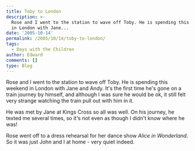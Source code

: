 ```yaml
---
title: Toby to London
description: >-
  Rose and I went to the station to wave off Toby. He is spending this weekend
  in London with Jane...
date: '2005-10-14'
permalink: /2005/10/14/toby-to-london/
tags:
  - Days with the Children
author: Edward
comments: []
type: Blog
---
```


Rose and I went to the station to wave off Toby. He is spending this
weekend in London with Jane and Andy. It\'s the first time he\'s gone on
a train journey by himself, and although I was sure he would be ok, it
still felt very strange watching the train pull out with him in it.

He was met by Jane at Kings Cross so all was well. On his journey, he
texted me several times, so it\'s not even as though I didn\'t know
where he was!

Rose went off to a dress rehearsal for her dance show *Alice in
Wonderland*. So it was just John and I at home - very quiet indeed.

